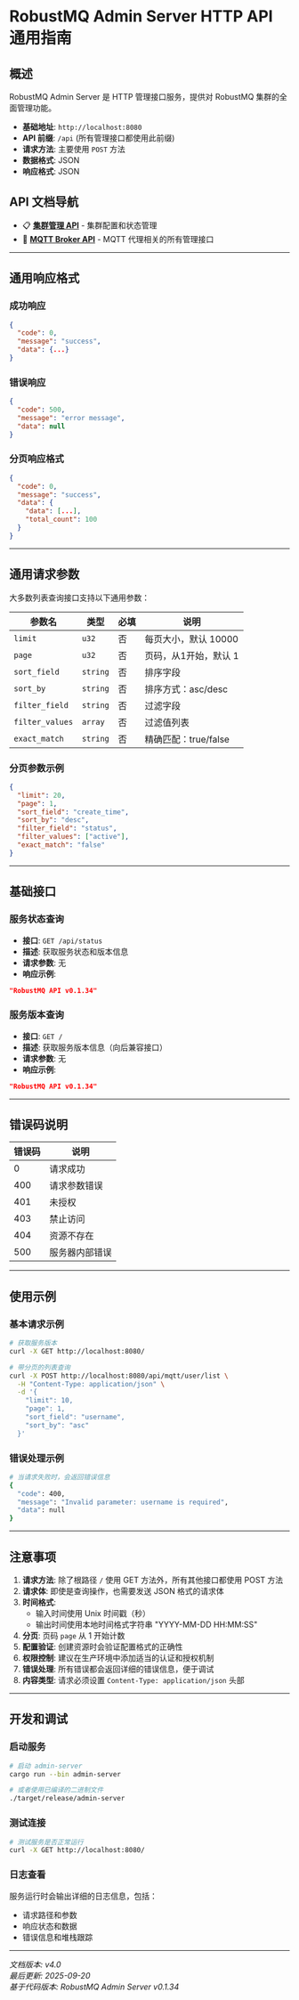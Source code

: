 # RobustMQ Admin Server HTTP API 通用指南

## 概述

RobustMQ Admin Server 是 HTTP 管理接口服务，提供对 RobustMQ 集群的全面管理功能。

- **基础地址**: `http://localhost:8080`
- **API 前缀**: `/api` (所有管理接口都使用此前缀)
- **请求方法**: 主要使用 `POST` 方法
- **数据格式**: JSON
- **响应格式**: JSON

## API 文档导航

- 📋 **[集群管理 API](CLUSTER.md)** - 集群配置和状态管理
- 🔧 **[MQTT Broker API](MQTT.md)** - MQTT 代理相关的所有管理接口

---

## 通用响应格式

### 成功响应
```json
{
  "code": 0,
  "message": "success",
  "data": {...}
}
```

### 错误响应
```json
{
  "code": 500,
  "message": "error message",
  "data": null
}
```

### 分页响应格式
```json
{
  "code": 0,
  "message": "success",
  "data": {
    "data": [...],
    "total_count": 100
  }
}
```

---

## 通用请求参数

大多数列表查询接口支持以下通用参数：

| 参数名 | 类型 | 必填 | 说明 |
|--------|------|------|------|
| `limit` | `u32` | 否 | 每页大小，默认 10000 |
| `page` | `u32` | 否 | 页码，从1开始，默认 1 |
| `sort_field` | `string` | 否 | 排序字段 |
| `sort_by` | `string` | 否 | 排序方式：asc/desc |
| `filter_field` | `string` | 否 | 过滤字段 |
| `filter_values` | `array` | 否 | 过滤值列表 |
| `exact_match` | `string` | 否 | 精确匹配：true/false |

### 分页参数示例
```json
{
  "limit": 20,
  "page": 1,
  "sort_field": "create_time",
  "sort_by": "desc",
  "filter_field": "status",
  "filter_values": ["active"],
  "exact_match": "false"
}
```

---

## 基础接口

### 服务状态查询
- **接口**: `GET /api/status`
- **描述**: 获取服务状态和版本信息
- **请求参数**: 无
- **响应示例**:
```json
"RobustMQ API v0.1.34"
```

### 服务版本查询
- **接口**: `GET /`
- **描述**: 获取服务版本信息（向后兼容接口）
- **请求参数**: 无
- **响应示例**:
```json
"RobustMQ API v0.1.34"
```

---

## 错误码说明

| 错误码 | 说明 |
|--------|------|
| 0 | 请求成功 |
| 400 | 请求参数错误 |
| 401 | 未授权 |
| 403 | 禁止访问 |
| 404 | 资源不存在 |
| 500 | 服务器内部错误 |

---

## 使用示例

### 基本请求示例
```bash
# 获取服务版本
curl -X GET http://localhost:8080/

# 带分页的列表查询
curl -X POST http://localhost:8080/api/mqtt/user/list \
  -H "Content-Type: application/json" \
  -d '{
    "limit": 10,
    "page": 1,
    "sort_field": "username",
    "sort_by": "asc"
  }'
```

### 错误处理示例
```bash
# 当请求失败时，会返回错误信息
{
  "code": 400,
  "message": "Invalid parameter: username is required",
  "data": null
}
```

---

## 注意事项

1. **请求方法**: 除了根路径 `/` 使用 GET 方法外，所有其他接口都使用 POST 方法
2. **请求体**: 即使是查询操作，也需要发送 JSON 格式的请求体
3. **时间格式**: 
   - 输入时间使用 Unix 时间戳（秒）
   - 输出时间使用本地时间格式字符串 "YYYY-MM-DD HH:MM:SS"
4. **分页**: 页码 `page` 从 1 开始计数
5. **配置验证**: 创建资源时会验证配置格式的正确性
6. **权限控制**: 建议在生产环境中添加适当的认证和授权机制
7. **错误处理**: 所有错误都会返回详细的错误信息，便于调试
8. **内容类型**: 请求必须设置 `Content-Type: application/json` 头部

---

## 开发和调试

### 启动服务
```bash
# 启动 admin-server
cargo run --bin admin-server

# 或者使用已编译的二进制文件
./target/release/admin-server
```

### 测试连接
```bash
# 测试服务是否正常运行
curl -X GET http://localhost:8080/
```

### 日志查看
服务运行时会输出详细的日志信息，包括：
- 请求路径和参数
- 响应状态和数据
- 错误信息和堆栈跟踪

---

*文档版本: v4.0*  
*最后更新: 2025-09-20*  
*基于代码版本: RobustMQ Admin Server v0.1.34*
